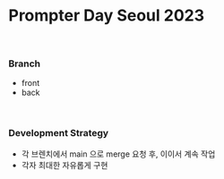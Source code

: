 # Prompter Day Seoul 2023

<br/>

### Branch

-   front
-   back

<br/>

### Development Strategy

-   각 브렌치에서 main 으로 merge 요청 후, 이이서 계속 작업
-   각자 최대한 자유롭게 구현
